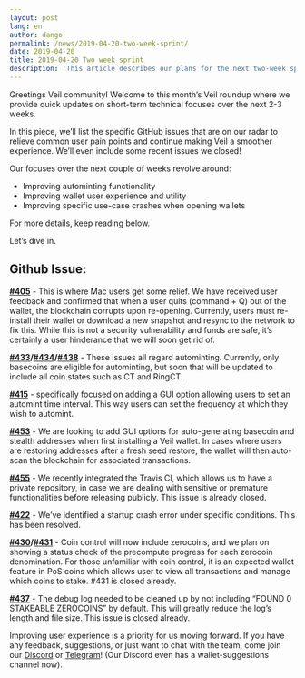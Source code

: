 ```yaml
---
layout: post
lang: en
author: dango
permalink: /news/2019-04-20-two-week-sprint/
date: 2019-04-20
title: 2019-04-20 Two week sprint
description: 'This article describes our plans for the next two-week sprint.'
---
```

Greetings Veil community! Welcome to this month’s Veil roundup where we provide quick updates on short-term technical focuses over the next 2-3 weeks. 

In this piece, we’ll list the specific GitHub issues that are on our radar to relieve common user pain points and continue making Veil a smoother experience. We’ll even include some recent issues we closed!

Our focuses over the next couple of weeks revolve around:

- Improving autominting functionality
- Improving wallet user experience and utility 
- Improving specific use-case crashes when opening wallets 

For more details, keep reading below. 

Let’s dive in.

## Github Issue:

**[#405](https://github.com/Veil-Project/veil/issues/405)** - This is where Mac users get some relief. We have received user feedback and confirmed that when a user quits (command + Q) out of the wallet, the blockchain corrupts upon re-opening. Currently, users must re-install their wallet or download a new snapshot and resync to the network to fix this. While this is not a security vulnerability and funds are safe, it’s certainly a user hinderance that we will soon get rid of. 

**[#433](https://github.com/Veil-Project/veil/issues/433)/[#434](https://github.com/Veil-Project/veil/issues/434)/[#438](https://github.com/Veil-Project/veil/issues/438)** - These issues all regard autominting. Currently, only basecoins are eligible for autominting, but soon that will be updated to include all coin states such as CT and RingCT. 

**[#415](https://github.com/Veil-Project/veil/issues/415)** - specifically focused on adding a GUI option allowing users to set an automint time interval. This way users can set the frequency at which they wish to automint.

**[#453](https://github.com/Veil-Project/veil/issues/453)** - We are looking to add GUI options for auto-generating basecoin and stealth addresses when first installing a Veil wallet. In cases where users are restoring addresses after a fresh seed restore, the wallet will then auto-scan the blockchain for associated transactions.

**[#455](https://github.com/Veil-Project/veil/issues/4550)** - We recently integrated the Travis Cl, which allows us to have a private repository, in case we are dealing with sensitive or premature functionalities before releasing publicly. This issue is already closed.

**[#422](https://github.com/Veil-Project/veil/issues/422)** - We’ve identified a startup crash error under specific conditions. This has been resolved.

**[#430](https://github.com/Veil-Project/veil/issues/430)/[#431](https://github.com/Veil-Project/veil/issues/431)** - Coin control will now include zerocoins, and we plan on showing a status check of the precompute progress for each zerocoin denomination. For those unfamiliar with coin control, it is an expected wallet feature in PoS coins which allows user to view all transactions and manage which coins to stake. #431 is closed already.

**[#437](https://github.com/Veil-Project/veil/issues/437)** - The debug log needed to be cleaned up by not including “FOUND 0 STAKEABLE ZEROCOINS” by default. This will greatly reduce the log’s length and file size. This issue is closed already.

Improving user experience is a priority for us moving forward. If you have any feedback, suggestions, or just want to chat with the team, come join our [Discord](https://discordapp.com/invite/Ywyb9hs) or [Telegram](https://t.me/VEILProject)! (Our Discord even has a wallet-suggestions channel now).